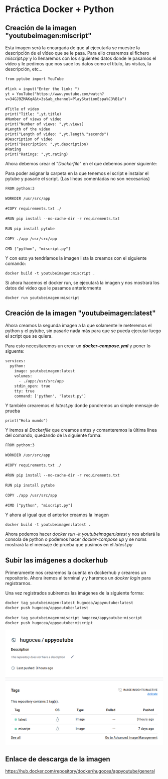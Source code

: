 # Práctica Docker + Python

## Creación de la imagen "youtubeimagen:miscript"
Esta imagen será la encargada de que al ejecutarla se muestre la descripción de el vídeo que se le pasa.
Para ello crearemos el fichero _miscript.py_ y lo llenaremos con los siguientes datos donde le pasamos el
vídeo y le pedimos que nos sace los datos como el título, las visitas, la descripción, etc...

~~~
from pytube import YouTube

#link = input("Enter the link: ")
yt = YouTube("https://www.youtube.com/watch?v=34GJ9ZMAKqA&t=3s&ab_channel=PlayStationEspa%C3%B1a")

#Title of video
print("Title: ",yt.title)
#Number of views of video
print("Number of views: ",yt.views)
#Length of the video
print("Length of video: ",yt.length,"seconds")
#Description of video
print("Description: ",yt.description)
#Rating
print("Ratings: ",yt.rating)
~~~

Ahora debemos crear el "_Dockerfile_" en el que debemos poner  siguiente:

Para poder asignar la carpeta en la que tenemos el script e instalar el pytube y pasarle el script.
(Las líneas comentadas no son necesarias)

~~~
FROM python:3

WORKDIR /usr/src/app

#COPY requirements.txt ./

#RUN pip install --no-cache-dir -r requirements.txt

RUN pip install pytube

COPY ./app /usr/src/app

CMD ["python", "miscript.py"]
~~~

Y con esto ya tendríamos la imagen lista la creamos con el siguiente comando:

~~~
docker build -t youtubeimagen:miscript .
~~~

Si ahora hacemos el docker run, se ejecutará la imagen y nos mostrará los datos del vídeo que le pasamos anteriormente

~~~
docker run youtubeimagen:miscript
~~~

## Creación de la imagen "youtubeimagen:latest"
Ahora creamos la segunda imagen a la que solamente le meteremos el python y el pytube, sin pasarle nada más
para que se pueda ejecutar luego el script que se quiera.

Para esto necesitaremos un crear un _**docker-compose.yml**_ y poner lo siguente:
~~~
services:
  python:
    image: youtubeimagen:latest
    volumes:
      - ./app:/usr/src/app
    stdin_open: true
    tty: true
    command: ['python', 'latest.py']
~~~

Y también crearemos el _latest.py_ donde pondremos un simple mensaje de prueba

~~~
print("Hola mundo")
~~~

Y iremos al _Dockerfile_ que creamos antes y comanteremos la última línea del comando, quedando de la siguiente forma:

~~~
FROM python:3

WORKDIR /usr/src/app

#COPY requirements.txt ./

#RUN pip install --no-cache-dir -r requirements.txt

RUN pip install pytube

COPY ./app /usr/src/app

#CMD ["python", "miscript.py"]
~~~

Y ahora al igual que el anterior creamos la imagen

~~~
docker build -t youtubeimagen:latest .
~~~

Ahora podemos hacer _docker run -it youtubeimagen:latest_ y nos abriará la consola de python o podemos hacer
_docker-compose up_ y se noms mostrará la el mensaje de prueba que pusimos en el _latest.py_


## Subir las imágenes a dockerhub

Primeramente nos crearemos la cuenta en dockerhub y creareos un repositorio. Ahora iremos al terminal y
y haremos un _docker login_ para registrarnos.

Una vez registrados subiremos las imágenes de la siguiente forma:

~~~
docker tag youtubeimagen:latest hugocea/appyoutube:latest
docker push hugocea/appyoutube:latest

docker tag youtubeimagen:miscript hugocea/appyoutube:miscript
docker push hugocea/appyoutube:miscript
~~~

![img](https://github.com/HugoCea/ProyectoDHCP/blob/master/imagenes/imagenes.png)

## Enlace de descarga de la imagen

https://hub.docker.com/repository/docker/hugocea/appyoutube/general
